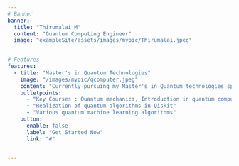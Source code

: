 ```yaml
---
# Banner
banner:
  title: "Thirumalai M"
  content: "Quantum Computing Engineer"
  image: "exampleSite/assets/images/mypic/Thirumalai.jpeg"
  

# Features
features:
  - title: "Master's in Quantum Technologies"
    image: "/images/mypic/qcomputer.jpeg"
    content: "Currently pursuing my Master's in Quantum technologies specilization in quantum computing at IIT Jodhpur."
    bulletpoints:
      - "Key Courses : Quantum mechanics, Introduction in quantum computation and information, quantum algorithms, quantum machine learning, "
      - "Realization of quantum algorithms in Qiskit"
      - "Various quantum machine learning algorithms"
    button:
      enable: false
      label: "Get Started Now"
      link: "#"


---
```

